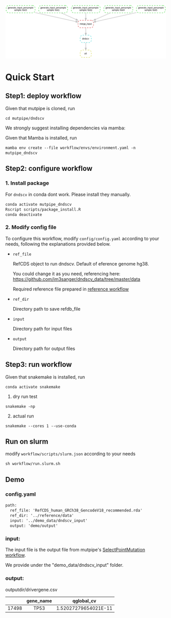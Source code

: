 ![dndscv](https://github.com/douymLab/mutpipe/blob/main/dndscv/dndscv.png)

# Quick Start

## Step1: deploy workflow

Given that mutpipe is cloned, run

```{bash}
cd mutpipe/dndscv
```

We strongly suggest installing dependencies via mamba:

Given that Mamba is installed, run

```{bash}
mamba env create --file workflow/envs/environment.yaml -n mutpipe_dndscv
```

## Step2: configure workflow

### 1. Install package

For `dndscv` in conda dont work. Please install they manually.

```{bash}
conda activate mutpipe_dndscv
Rscript scripts/package_install.R
conda deactivate
```

### 2. Modify config file

To configure this workflow, modify `config/config.yaml` according to your needs, following the explanations provided below.

-   `ref_file`

    RefCDS object to run dndscv. Default of eference genome hg38.

    You could change it as you need, referencing here:
    <https://github.com/im3sanger/dndscv_data/tree/master/data>
    
    Required reference file prepared in [reference workflow](/reference)

-   `ref_dir`

    Directory path to save refdb_file

-   `input`

    Directory path for input files

-   `output`

    Directory path for output files

## Step3: run workflow

Given that snakemake is installed, run

```{bash}
conda activate snakemake
```

1.  dry run test

```{bash}
snakemake -np
```

2.  actual run

```{bash}
snakemake --cores 1 --use-conda
```

## Run on slurm

modify `workflow/scripts/slurm.json` according to your needs

```{bash}
sh workflow/run.slurm.sh
```

## Demo

### config.yaml

```{yaml}
path:
  ref_file: 'RefCDS_human_GRCh38_GencodeV18_recommended.rda'
  ref_dir: '../reference/data'
  input: '../demo_data/dndscv_input'
  output: 'demo/output'
```

### input:

The input file is the output file from mutpipe's [SelectPointMutation workflow](/SelectPointMutations).

We provide under the "demo_data/dndscv_input" folder.

### output:

outputdir/drivergene.csv

|   |gene_name|qglobal_cv|
|:---:|:---------:|:----------:|
|17498|TP53|1.52027279654021E-11|
